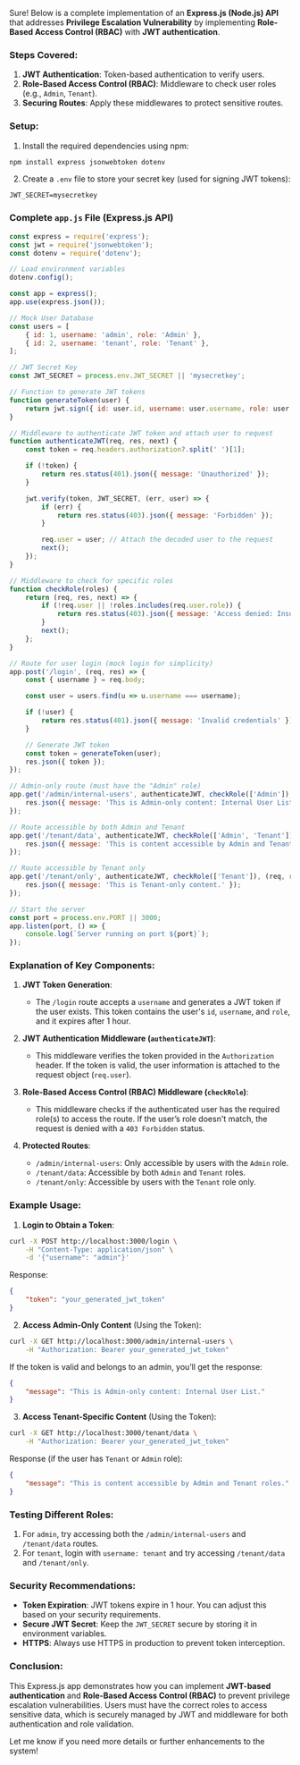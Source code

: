 Sure! Below is a complete implementation of an **Express.js (Node.js) API** that addresses **Privilege Escalation Vulnerability** by implementing **Role-Based Access Control (RBAC)** with **JWT authentication**.

### Steps Covered:
1. **JWT Authentication**: Token-based authentication to verify users.
2. **Role-Based Access Control (RBAC)**: Middleware to check user roles (e.g., `Admin`, `Tenant`).
3. **Securing Routes**: Apply these middlewares to protect sensitive routes.

### Setup:
1. Install the required dependencies using npm:

```bash
npm install express jsonwebtoken dotenv
```

2. Create a `.env` file to store your secret key (used for signing JWT tokens):

```
JWT_SECRET=mysecretkey
```

### Complete `app.js` File (Express.js API)

```javascript
const express = require('express');
const jwt = require('jsonwebtoken');
const dotenv = require('dotenv');

// Load environment variables
dotenv.config();

const app = express();
app.use(express.json());

// Mock User Database
const users = [
    { id: 1, username: 'admin', role: 'Admin' },
    { id: 2, username: 'tenant', role: 'Tenant' },
];

// JWT Secret Key
const JWT_SECRET = process.env.JWT_SECRET || 'mysecretkey';

// Function to generate JWT tokens
function generateToken(user) {
    return jwt.sign({ id: user.id, username: user.username, role: user.role }, JWT_SECRET, { expiresIn: '1h' });
}

// Middleware to authenticate JWT token and attach user to request
function authenticateJWT(req, res, next) {
    const token = req.headers.authorization?.split(' ')[1];

    if (!token) {
        return res.status(401).json({ message: 'Unauthorized' });
    }

    jwt.verify(token, JWT_SECRET, (err, user) => {
        if (err) {
            return res.status(403).json({ message: 'Forbidden' });
        }

        req.user = user; // Attach the decoded user to the request
        next();
    });
}

// Middleware to check for specific roles
function checkRole(roles) {
    return (req, res, next) => {
        if (!req.user || !roles.includes(req.user.role)) {
            return res.status(403).json({ message: 'Access denied: Insufficient privileges' });
        }
        next();
    };
}

// Route for user login (mock login for simplicity)
app.post('/login', (req, res) => {
    const { username } = req.body;

    const user = users.find(u => u.username === username);

    if (!user) {
        return res.status(401).json({ message: 'Invalid credentials' });
    }

    // Generate JWT token
    const token = generateToken(user);
    res.json({ token });
});

// Admin-only route (must have the "Admin" role)
app.get('/admin/internal-users', authenticateJWT, checkRole(['Admin']), (req, res) => {
    res.json({ message: 'This is Admin-only content: Internal User List.' });
});

// Route accessible by both Admin and Tenant
app.get('/tenant/data', authenticateJWT, checkRole(['Admin', 'Tenant']), (req, res) => {
    res.json({ message: 'This is content accessible by Admin and Tenant roles.' });
});

// Route accessible by Tenant only
app.get('/tenant/only', authenticateJWT, checkRole(['Tenant']), (req, res) => {
    res.json({ message: 'This is Tenant-only content.' });
});

// Start the server
const port = process.env.PORT || 3000;
app.listen(port, () => {
    console.log(`Server running on port ${port}`);
});
```

### Explanation of Key Components:

1. **JWT Token Generation**:
   - The `/login` route accepts a `username` and generates a JWT token if the user exists. This token contains the user's `id`, `username`, and `role`, and it expires after 1 hour.

2. **JWT Authentication Middleware (`authenticateJWT`)**:
   - This middleware verifies the token provided in the `Authorization` header. If the token is valid, the user information is attached to the request object (`req.user`).

3. **Role-Based Access Control (RBAC) Middleware (`checkRole`)**:
   - This middleware checks if the authenticated user has the required role(s) to access the route. If the user’s role doesn't match, the request is denied with a `403 Forbidden` status.

4. **Protected Routes**:
   - `/admin/internal-users`: Only accessible by users with the `Admin` role.
   - `/tenant/data`: Accessible by both `Admin` and `Tenant` roles.
   - `/tenant/only`: Accessible by users with the `Tenant` role only.

### Example Usage:

1. **Login to Obtain a Token**:

```bash
curl -X POST http://localhost:3000/login \
    -H "Content-Type: application/json" \
    -d '{"username": "admin"}'
```

Response:
```json
{
    "token": "your_generated_jwt_token"
}
```

2. **Access Admin-Only Content** (Using the Token):
   
```bash
curl -X GET http://localhost:3000/admin/internal-users \
    -H "Authorization: Bearer your_generated_jwt_token"
```

If the token is valid and belongs to an admin, you’ll get the response:
```json
{
    "message": "This is Admin-only content: Internal User List."
}
```

3. **Access Tenant-Specific Content** (Using the Token):
   
```bash
curl -X GET http://localhost:3000/tenant/data \
    -H "Authorization: Bearer your_generated_jwt_token"
```

Response (if the user has `Tenant` or `Admin` role):
```json
{
    "message": "This is content accessible by Admin and Tenant roles."
}
```

### Testing Different Roles:
1. For `admin`, try accessing both the `/admin/internal-users` and `/tenant/data` routes.
2. For `tenant`, login with `username: tenant` and try accessing `/tenant/data` and `/tenant/only`.

### Security Recommendations:
- **Token Expiration**: JWT tokens expire in 1 hour. You can adjust this based on your security requirements.
- **Secure JWT Secret**: Keep the `JWT_SECRET` secure by storing it in environment variables.
- **HTTPS**: Always use HTTPS in production to prevent token interception.

### Conclusion:
This Express.js app demonstrates how you can implement **JWT-based authentication** and **Role-Based Access Control (RBAC)** to prevent privilege escalation vulnerabilities. Users must have the correct roles to access sensitive data, which is securely managed by JWT and middleware for both authentication and role validation.

Let me know if you need more details or further enhancements to the system!


